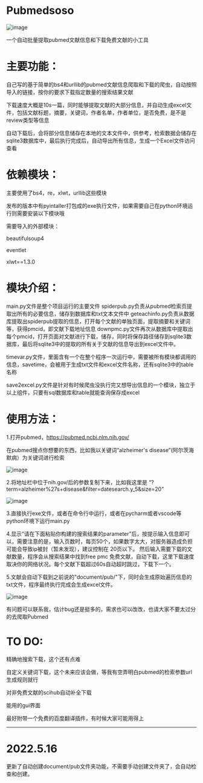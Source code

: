 # Pubmedsoso
  
  ![image](https://user-images.githubusercontent.com/62304226/167968328-753daa63-9087-4243-ad0b-b8a1b2ba0b0f.png)



一个自动批量提取pubmed文献信息和下载免费文献的小工具

# 主要功能：

自己写的基于简单的bs4和urllib的pubmed文献信息爬取和下载的爬虫，自动按照导入的链接，按你的要求下载指定数量的搜索结果文献

下载速度大概是10s一篇，同时能够提取文献的大部分信息，并自动生成excel文件，包括文献标题，摘要，关键词，作者名单，作者单位，是否免费，是不是review类型等信息

自动下载后，会将部分信息储存在本地的文本文件中，供参考，检索数据会储存在sqlite3数据库中，最后执行完成后，自动导出所有信息，生成一个Excel文件访问查看



# 依赖模块：



主要使用了bs4，re，xlwt，urllib这些模块

发布的版本中有pyintaller打包成的exe执行文件，如果需要自己在python环境运行则需要安装以下模块哦

需要导入的外部模块：

beautifulsoup4

eventlet 

xlwt==1.3.0

# 模块介绍：

main.py文件是整个项目运行的主要文件
spiderpub.py负责从pubmed检索页提取出所有的必要信息，储存到数据库和txt文本文件中
geteachinfo.py负责从数据库提取出spiderpub提取的信息，打开每个文献的单独页面，提取摘要和关键词等，获得pmcid，即文献下载地址信息
downpmc.py文件再次从数据库中提取出每个pmcid，打开页面对文献进行下载，储存，同时将保存路径储存到sqlite3数据库，最后将sqlite3中的提取的所有关于文献的信息导出到excel文件中。
  
timevar.py文件，里面含有一个在整个程序一次运行中，需要被所有模块都调用的信息，savetime，会被用于生成txt文件和excel文件名称，还有sqlite3中的table名称
 
save2excel.py文件是针对有时候爬虫没执行完又想导出信息的一个模块，独立于以上组件，只要有sql数据库和table就能查询保存成excel


# 使用方法：

1.打开pubmed，https://pubmed.ncbi.nlm.nih.gov/

在pubmed搜点你想要的东西，比如我以关键词“alzheimer's disease”(阿尔茨海默病）为关键词进行检索



![image](https://user-images.githubusercontent.com/62304226/167967880-58b42e5d-881b-4d2c-ae6c-5b0f2efcd81c.png)



 
2.将地址栏中位于nih.gov/后的参数复制下来，比如我这里是
“?term=alzheimer%27s+disease&filter=datesearch.y_5&size=20”




![image](https://user-images.githubusercontent.com/62304226/167921897-f203dad2-cbb8-4294-96bf-27c101c91c68.png)
   
    
    
   
    
    
3.直接执行exe文件，或者在命令行中运行，或者在pycharm或者vscode等python环境下运行main.py
  
4.显示“请在下面粘贴你构建的搜索结果的parameter”后，按提示输入信息即可以，需要注意的是，输入页数时，每页50个，如果数字太大，对服务器造成负担可能会导致ip被封（暂未发现），建议控制在
20页以下。
然后输入需要下载的文献数量，程序会从搜索结果中找到free pmc 免费文献，自动下载，这里下载速度取决你的网络状况。每个文献下载超过60s自动超时跳过，下载下一个。

5.文献会自动下载到之前说的"document/pub/"下，同时会生成原始遍历信息的txt文件，程序最终执行完成会生成excel文件。

  
  
![image](https://user-images.githubusercontent.com/62304226/167930022-5b73d6b1-fca9-4012-99e6-18d06a1d1c52.png)

  
  
  
有问题可以联系我，估计bug还是挺多的，需求也可以改改，也请大家不要太过分的去爬取Pubmed

# TO DO:

精确地搜索下载，这个还有点难

自定义关键词下载，这个未来应该会做，等我有空弄明白pubmed的检索参数url生成规则就行

对非免费文献的scihub自动补全下载

能用的gui界面

最好附带一个免费的百度翻译插件，有时候大家可能用得上

---------------------------------------------------------------------------------------
# 2022.5.16
更新了自动创建document/pub文件夹功能，不需要手动创建文件夹了，会自动检查和创建。
